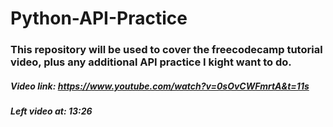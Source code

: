 # Python-API-Practice

### This repository will be used to cover the freecodecamp tutorial video, plus any additional API practice I kight want to do.

##### Video link: https://www.youtube.com/watch?v=0sOvCWFmrtA&t=11s
##### Left video at: 13:26
